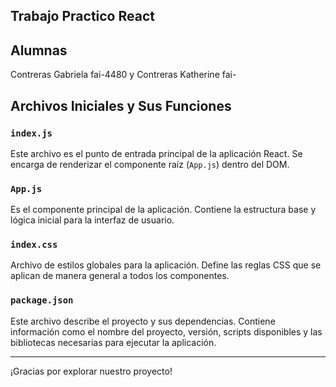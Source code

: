 
## Trabajo Practico React 

## Alumnas 
 Contreras Gabriela fai-4480 y Contreras Katherine fai-


## Archivos Iniciales y Sus Funciones

### `index.js`
Este archivo es el punto de entrada principal de la aplicación React. Se encarga de renderizar el componente raíz (`App.js`) dentro del DOM.

### `App.js`
Es el componente principal de la aplicación. Contiene la estructura base y lógica inicial para la interfaz de usuario.

### `index.css`
Archivo de estilos globales para la aplicación. Define las reglas CSS que se aplican de manera general a todos los componentes.

### `package.json`
Este archivo describe el proyecto y sus dependencias. Contiene información como el nombre del proyecto, versión, scripts disponibles y las bibliotecas necesarias para ejecutar la aplicación.

---

¡Gracias por explorar nuestro proyecto!